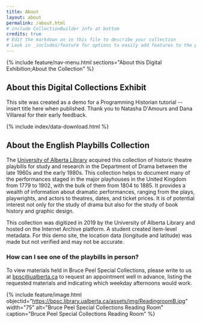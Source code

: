 ```yaml
---
title: About
layout: about
permalink: /about.html
# include CollectionBuilder info at bottom
credits: true
# Edit the markdown on in this file to describe your collection
# Look in _includes/feature for options to easily add features to the page
---
```


{% include feature/nav-menu.html sections="About this Digital Exhibition;About the Collection" %}

## About this Digital Collections Exhibit
This site was created as a demo for a Programming Historian tutorial -- insert title here when published. Thank you to Natasha D'Amours and Dana Villareal for their early feedback. 

 {% include index/data-download.html %}


## About the English Playbills Collection

The [University of Alberta Library](https://library.ualberta.ca/) acquired this collection of historic theatre playbills for study and research in the Department of Drama between the late 1960s and the early 1980s. This collection helps to document many of the performances staged in the major playhouses in the United Kingdom from 1779 to 1902, with the bulk of them from 1804 to 1885. It provides a wealth of information about dramatic performances, ranging from the plays, playwrights, and actors to theatres, dates, and ticket prices. It is of potential interest not only for the study of drama but also for the study of book history and graphic design. 

This collection was digitized in 2019 by the University of Alberta Library and hosted on the Internet Archive platform. A student created item-level metadata. For this demo site, the location data (longitude and latitude) was made but not verified and may not be accurate.  

### How can I see one of the playbills in person? 
To view materials held in Bruce Peel Special Collections, please write to us at bpsc@ualberta.ca to request an appointment well in advance, listing the requested materials and indicating which weekday afternoons would work.

{% include feature/image.html objectid="https://bpsc.library.ualberta.ca/assets/img/ReadingroomB.jpg" width="75" alt="Bruce Peel Special Collections Reading Room" caption="Bruce Peel Special Collections Reading Room" %}


